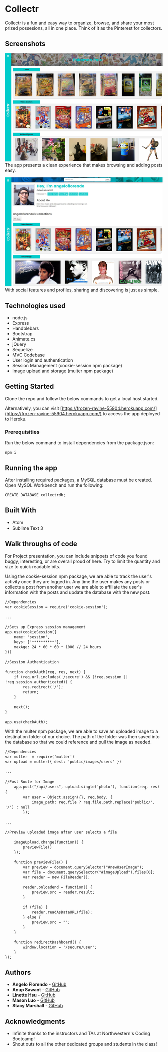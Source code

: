 # Collectr

Collectr is a fun and easy way to organize, browse, and share your most prized possesions, all in one place. Think of it as the Pinterest for collectors.

## Screenshots
![Collectr Home Page](https://github.com/MasonJinLuo/Collectr/blob/master/public/assets/images/Screenshot1.JPG)
The app presents a clean experience that makes browsing and adding posts easy.

![Collectr Social](https://github.com/MasonJinLuo/Collectr/blob/master/public/assets/images/Screenshot2.JPG)
With social features and profiles, sharing and discovering is just as simple.

## Technologies used
- node.js
- Express
- Handblebars
- Bootstrap
- Animate.cs
- jQuery
- Sequelize
- MVC Codebase
- User login and authentication
- Session Management (cookie-session npm package)
- Image upload and storage (multer npm package)

## Getting Started

Clone the repo and follow the below commands to get a local host started.

Alternatively, you can visit [https://frozen-ravine-55904.herokuapp.com/](https://frozen-ravine-55904.herokuapp.com/) to access the app deployed to Heroku.

### Prerequisities

Run the below command to install dependencies from the package.json:

```
npm i
```

## Running the app

After installing required packages, a MySQL database must be created. Open MySQL Workbench and run the following:

```
CREATE DATABASE collectrdb;
```

## Built With

* Atom
* Sublime Text 3

## Walk throughs of code
For Project presentation, you can include snippets of code you found buggy, interesting, or are overall proud of here.  Try to limit the quantity and size to quick readable bits.

Using the cookie-session npm package, we are able to track the user's activity once they are logged in. Any time the user makes any posts or collects a post from another user we are able to affiliate the user's information with the posts and update the database with the new post.

```
//Dependencies
var cookieSession = require('cookie-session');

...

//Sets up Express session management
app.use(cookieSession({
    name: 'session',
    keys: ['**********'], 
    maxAge: 24 * 60 * 60 * 1000 // 24 hours
}))

//Session Authentication

function checkAuth(req, res, next) {
	if (req.url.includes('/secure') && (!req.session || !req.session.authenticated)) {
		res.redirect('/');
		return;
	}

	next();
}

app.use(checkAuth);

```
With the multer npm package, we are able to save an uploaded image to a destination folder of our choice. The path of the folder was then saved into the database so that we could reference and pull the image as needed.

```
//Dependencies
var multer  = require('multer')
var upload = multer({ dest: 'public/images/users' })

...

//Post Route for Image
	app.post("/api/users", upload.single('photo'), function(req, res) {
        var user = Object.assign({}, req.body, {
            image_path: req.file ? req.file.path.replace('public/', '/') : null
        });

...

//Preview uploaded image after user selects a file

    imageUpload.change(function() {
        previewFile()
    });

    function previewFile() {
        var preview = document.querySelector("#newUserImage");
        var file = document.querySelector("#imageUpload").files[0];
        var reader = new FileReader();

        reader.onloadend = function() {
            preview.src = reader.result;
        }

        if (file) {
            reader.readAsDataURL(file);
        } else {
            preview.src = "";
        }
    }

    function redirectDashboard() {
        window.location = '/secure/user';
    }
});

```


## Authors

* **Angelo Florendo** - [GitHub](https://github.com/aflorend)
* **Anup Sawant** - [GitHub](https://github.com/anupsavvy)
* **Linette Hsu** - [GitHub](https://github.com/llh914)
* **Mason Luo** - [GitHub](https://github.com/MasonJinLuo)
* **Stacy Marshall** - [GitHub](https://github.com/Sam-Marshall)


## Acknowledgments

* Infinite thanks to the instructors and TAs at Northwestern's Coding Bootcamp!
* Shout outs to all the other dedicated groups and students in the class!
